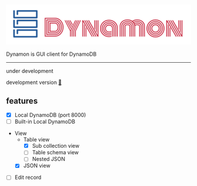 ![Logo](packages/dynamon/assets/dynamon.png)

Dynamon is GUI client for DynamoDB

---

under development

development version [:eyes:](/release)

## features

* [x] Local DynamoDB (port 8000)
* [ ] Built-in Local DynamoDB
* View
  * Table view
    * [x] Sub collection view
    * [ ] Table schema view
    * [ ] Nested JSON
  * [x] JSON view
* [ ] Edit record
